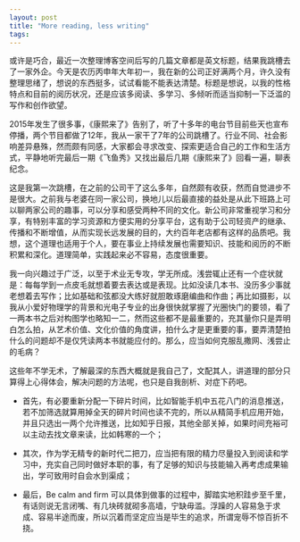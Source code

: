 ```yaml
---
layout: post
title: "More reading, less writing"
tags:
---
```


或许是巧合，最近一次整理博客空间后写的几篇文章都是英文标题，结果我跳槽去了一家外企。今天是农历丙申年大年初一，我在新的公司正好满两个月，许久没有整理思绪了，想说的东西挺多，试试看能不能表达清楚。标题是想说，以我的性格特点和目前的阅历状况，还是应该多阅读、多学习、多倾听而适当抑制一下泛滥的写作和创作欲望。

2015年发生了很多事，《康熙来了》告别了，听了十多年的电台节目前些天也宣布停播，两个节目都做了12年，我从一家干了7年的公司跳槽了。行业不同、社会影响差异悬殊，然而颇有同感，大家都会寻求改变、探索更适合自己的工作和生活方式，平静地听完最后一期《飞鱼秀》又找出最后几期《康熙来了》回看一遍，聊表纪念。

这是我第一次跳槽，在之前的公司干了这么多年，自然颇有收获，然而自觉进步不是很大。之前我与老婆在同一家公司，换地儿以后最直接的益处是从此下班路上可以聊两家公司的趣事，可以分享和感受两种不同的文化。新公司非常重视学习和分享，有特别丰富的学习资源和方便实用的分享平台，这有助于公司轻资产的继承、传播和不断增值，从而实现长远发展的目的，大约百年老店都有这样的品质吧。我想，这个道理也适用于个人，要在事业上持续发展也需要知识、技能和阅历的不断积累和深化。道理简单，实践起来必不容易，态度很重要。

我一向兴趣过于广泛，以至于术业无专攻，学无所成。浅尝辄止还有一个症状就是：每每学到一点皮毛就想着要去表达或是表现。比如没读几本书、没历多少事就老想着去写作；比如基础和弦都没大练好就胆敢琢磨编曲和作曲；再比如摄影，以我从小爱好物理学的背景和光电子专业的出身很快就掌握了光圈快门的要领，看了一两本书之后对构图学也略知一二，然而这些都不是最重要的，充其量你只是弄明白怎么拍，从艺术价值、文化价值的角度讲，拍什么才是更重要的事，要弄清楚拍什么的问题却不是仅凭读两本书就能应付的。那么，应当如何克服乱撒网、浅尝止的毛病？

这些年不学无术，了解最深的东西大概就是我自己了，文配其人，讲道理的部分只算得上心得体会，解决问题的方法呢，也只是自我剖析、对症下药吧。

* 首先，有必要重新分配一下碎片时间，比如智能手机中五花八门的消息推送，若不加筛选就算用掉全天的碎片时间也读不完的，所以从精简手机应用开始，并且只选出一两个允许推送，比如知乎日报，其他全部关掉，如果时间充裕可以主动去找文章来读，比如韩寒的一个；
 
* 其次，作为学无精专的新时代二把刀，应当把有限的精力尽量投入到阅读和学习中，充实自己同时做好本职的事，有了足够的知识与技能输入再考虑成果输出，学可致用时自会水到渠成；
 
* 最后，Be calm and firm 可以具体到做事的过程中，脚踏实地积跬步至千里，有话则说无言闭嘴、有几块砖就砌多高墙，宁缺毋滥。浮躁的人容易急于求成、容易半途而废，所以沉着而坚定应当是毕生的追求，所谓宠辱不惊百折不挠。
